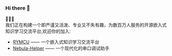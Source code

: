 ### Hi there 👋  
:tada::tada::tada:  
我们正在构建一个即严谨又活泼、专业又不失有趣，为数百万人服务的开源嵌入式知识学习交流平台,欢迎你的加入:  

- [RYMCU](https://rymcu.com) —— 一个嵌入式知识学习交流平台
- [Nebula-Helper](https://github.com/rymcu/nebula-helper) —— 一个现代化的串口调试助手

<!--
**ronger-x/ronger-x** is a ✨ _special_ ✨ repository because its `README.md` (this file) appears on your GitHub profile.

Here are some ideas to get you started:

- 🔭 I’m currently working on ...
- 🌱 I’m currently learning ...
- 👯 I’m looking to collaborate on ...
- 🤔 I’m looking for help with ...
- 💬 Ask me about ...
- 📫 How to reach me: ...
- 😄 Pronouns: ...
- ⚡ Fun fact: ...
-->

